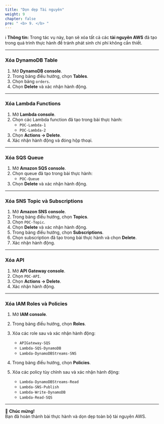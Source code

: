 ```yaml
---
title: "Dọn dẹp Tài nguyên"
weight: 9
chapter: false
pre: " <b> 9. </b> "
---
```


ℹ️ **Thông tin:** Trong tác vụ này, bạn sẽ xóa tất cả các **tài nguyên AWS** đã tạo trong quá trình thực hành để tránh phát sinh chi phí không cần thiết.

---

### Xóa DynamoDB Table

1. Mở **DynamoDB console**.  
2. Trong bảng điều hướng, chọn **Tables**.  
3. Chọn bảng `orders`.  
4. Chọn **Delete** và xác nhận hành động.  

---

### Xóa Lambda Functions

1. Mở **Lambda console**.  
2. Chọn các Lambda function đã tạo trong bài thực hành:  
   - `POC-Lambda-1`  
   - `POC-Lambda-2`  
3. Chọn **Actions → Delete**.  
4. Xác nhận hành động và đóng hộp thoại.  

---

### Xóa SQS Queue

1. Mở **Amazon SQS console**.  
2. Chọn queue đã tạo trong bài thực hành:  
   - `POC-Queue`  
3. Chọn **Delete** và xác nhận hành động.  

---

### Xóa SNS Topic và Subscriptions

1. Mở **Amazon SNS console**.  
2. Trong bảng điều hướng, chọn **Topics**.  
3. Chọn `POC-Topic`.  
4. Chọn **Delete** và xác nhận hành động.  
5. Trong bảng điều hướng, chọn **Subscriptions**.  
6. Chọn subscription đã tạo trong bài thực hành và chọn **Delete**.  
7. Xác nhận hành động.  

---

### Xóa API

1. Mở **API Gateway console**.  
2. Chọn `POC-API`.  
3. Chọn **Actions → Delete**.  
4. Xác nhận hành động.  

---

### Xóa IAM Roles và Policies

1. Mở **IAM console**.  
2. Trong bảng điều hướng, chọn **Roles**.  
3. Xóa các role sau và xác nhận hành động:  
   - `APIGateway-SQS`  
   - `Lambda-SQS-DynamoDB`  
   - `Lambda-DynamoDBStreams-SNS`  

4. Trong bảng điều hướng, chọn **Policies**.  
5. Xóa các policy tùy chỉnh sau và xác nhận hành động:  
   - `Lambda-DynamoDBStreams-Read`  
   - `Lambda-SNS-Publish`  
   - `Lambda-Write-DynamoDB`  
   - `Lambda-Read-SQS`  

---

🎉 **Chúc mừng!**  
Bạn đã hoàn thành bài thực hành và dọn dẹp toàn bộ tài nguyên AWS.
